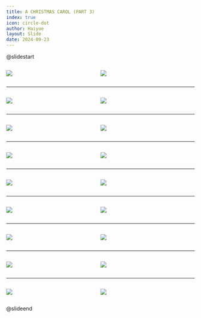 ```yaml
---
title: A CHRISTMAS CAROL (PART 3)
index: true
icon: circle-dot
author: Haiyue
layout: Slide
date: 2024-09-23
---
```

 
@slidestart

<div style="display:flex">
<div style="flex:1">

![](/reading/english/Level-Z/A%20CHRISTMAS%20CAROL%20(PART%203)/001.webp)
</div>
<div style="flex:1">

![](/reading/english/Level-Z/A%20CHRISTMAS%20CAROL%20(PART%203)/002.webp)
</div>
</div>

---

<div style="display:flex">
<div style="flex:1">

![](/reading/english/Level-Z/A%20CHRISTMAS%20CAROL%20(PART%203)/003.webp)
</div>
<div style="flex:1">

![](/reading/english/Level-Z/A%20CHRISTMAS%20CAROL%20(PART%203)/004.webp)
</div>
</div>

---

<div style="display:flex">
<div style="flex:1">

![](/reading/english/Level-Z/A%20CHRISTMAS%20CAROL%20(PART%203)/005.webp)
</div>
<div style="flex:1">

![](/reading/english/Level-Z/A%20CHRISTMAS%20CAROL%20(PART%203)/006.webp)
</div>
</div>

---

<div style="display:flex">
<div style="flex:1">

![](/reading/english/Level-Z/A%20CHRISTMAS%20CAROL%20(PART%203)/007.webp)
</div>
<div style="flex:1">

![](/reading/english/Level-Z/A%20CHRISTMAS%20CAROL%20(PART%203)/008.webp)
</div>
</div>

---

<div style="display:flex">
<div style="flex:1">

![](/reading/english/Level-Z/A%20CHRISTMAS%20CAROL%20(PART%203)/009.webp)
</div>
<div style="flex:1">

![](/reading/english/Level-Z/A%20CHRISTMAS%20CAROL%20(PART%203)/010.webp)
</div>
</div>

---

<div style="display:flex">
<div style="flex:1">

![](/reading/english/Level-Z/A%20CHRISTMAS%20CAROL%20(PART%203)/011.webp)
</div>
<div style="flex:1">

![](/reading/english/Level-Z/A%20CHRISTMAS%20CAROL%20(PART%203)/012.webp)
</div>
</div>

---

<div style="display:flex">
<div style="flex:1">

![](/reading/english/Level-Z/A%20CHRISTMAS%20CAROL%20(PART%203)/013.webp)
</div>
<div style="flex:1">

![](/reading/english/Level-Z/A%20CHRISTMAS%20CAROL%20(PART%203)/014.webp)
</div>
</div>

---

<div style="display:flex">
<div style="flex:1">

![](/reading/english/Level-Z/A%20CHRISTMAS%20CAROL%20(PART%203)/015.webp)
</div>
<div style="flex:1">

![](/reading/english/Level-Z/A%20CHRISTMAS%20CAROL%20(PART%203)/016.webp)
</div>
</div>

---

<div style="display:flex">
<div style="flex:1">

![](/reading/english/Level-Z/A%20CHRISTMAS%20CAROL%20(PART%203)/017.webp)
</div>
<div style="flex:1">

![](/reading/english/Level-Z/A%20CHRISTMAS%20CAROL%20(PART%203)/018.webp)
</div>
</div>

@slideend